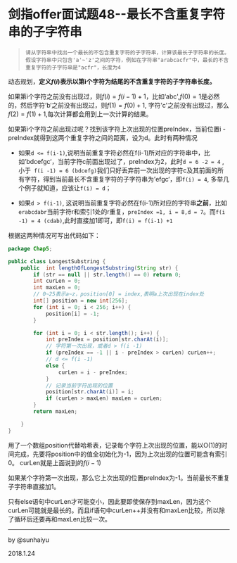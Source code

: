 # 剑指offer面试题48--最长不含重复字符串的子字符串

>   ```
>   请从字符串中找出一个最长的不包含重复字符的子字符串，计算该最长子字符串的长度。假设字符串中只包含'a'~'z'之间的字符，例如在字符串"arabcacfr"中，最长的不含重复字符的子字符串是"acfr"，长度为4
>   ```

动态规划，**定义$f(i)$表示以第i个字符为结尾的不含重复字符的子字符串长度。**

如果第i个字符之前没有出现过，则$f(i) = f(i -1) +1$，比如‘abc',$f(0) = 1$是必然的，然后字符’b‘之前没有出现过，则$f(1) = f(0)+1$, 字符’c'之前没有出现过，那么$f(2) = f(1) +1$,每次计算都会用到上一次计算的结果。

如果第i个字符之前出现过呢？找到该字符上次出现的位置preIndex，当前位置i - preIndex就得到这两个重复字符之间的距离，设为d。此时有两种情况

-   如果`d <= f(i-1)`,说明当前重复字符必然在f(i-1)所对应的字符串中，比如’bdcefgc‘，当前字符c前面出现过了，preIndex为2，此时`d = 6 -2 = 4` ,小于` f(i -1) = 6 (bdcefg)`我们只好丢弃前一次出现的字符c及其前面的所有字符，得到当前最长不含重复字符的子字符串为’efgc‘，即`f(i) = 4`, 多举几个例子就知道，应该让`f(i) = d`；

-   如果`d > f(i-1)`, 这说明当前重复字符必然在f(i-1)所对应的字符串**之前**，比如`erabcdabr`当前字符r和索引1处的r重复，`preIndex =1, i = 8,d = 7`。而`f(i -1) = 4 (cdab)`,此时直接加1即可，即`f(i) = f(i-1) +1`


根据这两种情况可写出代码如下：

```java
package Chap5;

public class LongestSubstring {
    public  int lengthOfLongestSubstring(String str) {
        if (str == null || str.length() == 0) return 0;
        int curLen = 0;
        int maxLen = 0;
        // 0~25表示a~z，position[0] = index,表明a上次出现在index处
        int[] position = new int[256];
        for (int i = 0; i < 256; i++) {
            position[i] = -1;
        }

        for (int i = 0; i < str.length(); i++) {
            int preIndex = position[str.charAt(i)];
            // 字符第一次出现，或者d > f(i -1)
            if (preIndex == -1 || i - preIndex > curLen) curLen++;
            // d <= f(i -1) 
            else {
                curLen = i - preIndex;
            }
            // 记录当前字符出现的位置
            position[str.charAt(i)] = i;
            if (curLen > maxLen) maxLen = curLen;
        }
        return maxLen;

    }
}

```

用了一个数组position代替哈希表，记录每个字符上次出现的位置，能以O(1)的时间完成，先要将position中的值全初始化为-1，因为上次出现的位置可能含有索引0。 curLen就是上面说到的$f(i -1)$

如果某个字符第一次出现，那么它上次出现的位置preIndex为-1。当前最长不重复子字符串直接加1。

只有else语句中curLen才可能变小，因此要即使保存到maxLen，因为这个curLen可能就是最长的。而且if语句中curLen++并没有和maxLen比较，所以除了循环后还要再和maxLen比较一次。

---

by @sunhaiyu

2018.1.24
